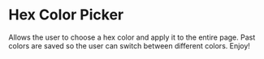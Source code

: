 # Hex Color Picker

Allows the user to choose a hex color and apply it to the entire page. Past colors are saved so the user can switch between different colors. Enjoy!
